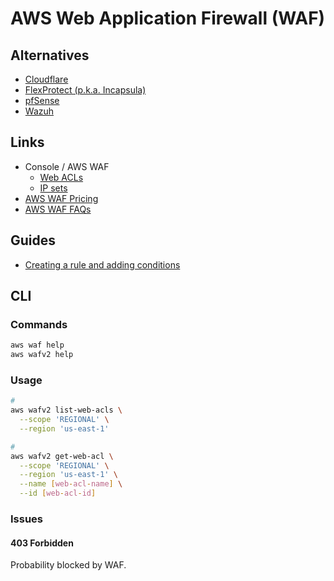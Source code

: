 # AWS Web Application Firewall (WAF)

<!--
https://github.com/NagliNagli/BountyTricks
https://github.com/dfds-frontend/terraform-modules/blob/master/aws/waf/main.tf
https://github.com/yveshwang/paywall/blob/master/owasp.tf
https://github.com/Crown-Commercial-Service/ccs-scale-infrastructure/blob/develop/ccs-scale-infra-shared/terraform/modules/infrastructure/cloudfront/waf.tf

https://github.com/p0pr0ck5/lua-resty-waf

cloudfront
-->

## Alternatives

- [Cloudflare](https://cloudflare.com)
- [FlexProtect (p.k.a. Incapsula)](https://imperva.com/products/flexprotect-plans)
- [pfSense](https://pfsense.org)
- [Wazuh](https://wazuh.com)

## Links

- Console / AWS WAF
  - [Web ACLs](https://console.aws.amazon.com/wafv2/homev2/web-acls?region=us-east-1)
  - [IP sets](https://console.aws.amazon.com/wafv2/homev2/ip-sets?region=us-east-1)
- [AWS WAF Pricing](https://aws.amazon.com/waf/pricing/)
- [AWS WAF FAQs](https://aws.amazon.com/waf/faqs/)

## Guides

- [Creating a rule and adding conditions](https://docs.aws.amazon.com/waf/latest/developerguide/classic-web-acl-rules-creating.html)

## CLI

### Commands

```sh
aws waf help
aws wafv2 help
```

### Usage

```sh
#
aws wafv2 list-web-acls \
  --scope 'REGIONAL' \
  --region 'us-east-1'

#
aws wafv2 get-web-acl \
  --scope 'REGIONAL' \
  --region 'us-east-1' \
  --name [web-acl-name] \
  --id [web-acl-id]
```

### Issues

#### 403 Forbidden

Probability blocked by WAF.
